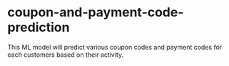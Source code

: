 # coupon-and-payment-code-prediction
This ML model will predict various coupon codes and payment codes for each customers based on their activity.
